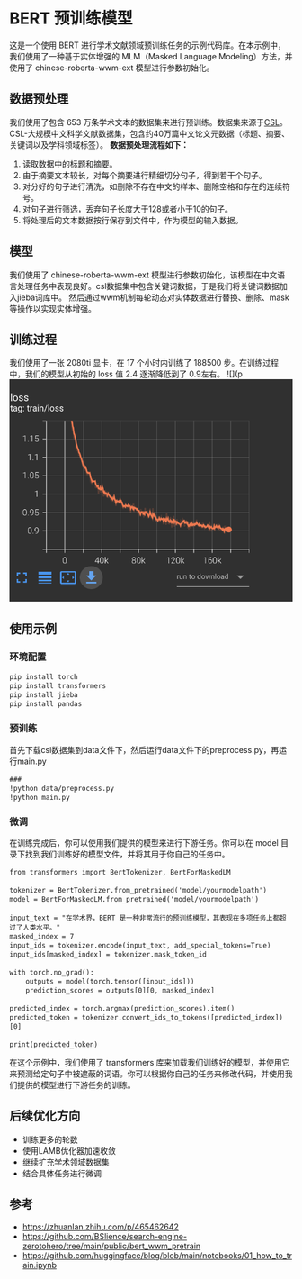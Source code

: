 # BERT 预训练模型

这是一个使用 BERT 进行学术文献领域预训练任务的示例代码库。在本示例中，我们使用了一种基于实体增强的 MLM（Masked Language Modeling）方法，并使用了 chinese-roberta-wwm-ext 模型进行参数初始化。

## 数据预处理

我们使用了包含 653 万条学术文本的数据集来进行预训练。数据集来源于[CSL](https://github.com/ydli-ai/CSL)。CSL-大规模中文科学文献数据集，包含约40万篇中文论文元数据（标题、摘要、关键词以及学科领域标签）。
**数据预处理流程如下：**

1. 读取数据中的标题和摘要。
2. 由于摘要文本较长，对每个摘要进行精细切分句子，得到若干个句子。
3. 对分好的句子进行清洗，如删除不存在中文的样本、删除空格和存在的连续符号。
4. 对句子进行筛选，丢弃句子长度大于128或者小于10的句子。
5. 将处理后的文本数据按行保存到文件中，作为模型的输入数据。

## 模型

我们使用了 chinese-roberta-wwm-ext 模型进行参数初始化，该模型在中文语言处理任务中表现良好。csl数据集中包含关键词数据，于是我们将关键词数据加入jieba词库中。
然后通过wwm机制每轮动态对实体数据进行替换、删除、mask等操作以实现实体增强。

## 训练过程

我们使用了一张 2080ti 显卡，在 17 个小时内训练了 188500 步。在训练过程中，我们的模型从初始的 loss 值 2.4 逐渐降低到了 0.9左右。
![](p![](./png/loss.png)
## 使用示例
### 环境配置
````
pip install torch
pip install transformers
pip install jieba
pip install pandas
````


### 预训练
首先下载csl数据集到data文件下，然后运行data文件下的preprocess.py，再运行main.py
````
###
!python data/preprocess.py
!python main.py 
````

### 微调
在训练完成后，你可以使用我们提供的模型来进行下游任务。你可以在 model 目录下找到我们训练好的模型文件，并将其用于你自己的任务中。

````
from transformers import BertTokenizer, BertForMaskedLM

tokenizer = BertTokenizer.from_pretrained('model/yourmodelpath')
model = BertForMaskedLM.from_pretrained('model/yourmodelpath')

input_text = "在学术界，BERT 是一种非常流行的预训练模型，其表现在多项任务上都超过了人类水平。"
masked_index = 7
input_ids = tokenizer.encode(input_text, add_special_tokens=True)
input_ids[masked_index] = tokenizer.mask_token_id

with torch.no_grad():
    outputs = model(torch.tensor([input_ids]))
    prediction_scores = outputs[0][0, masked_index]

predicted_index = torch.argmax(prediction_scores).item()
predicted_token = tokenizer.convert_ids_to_tokens([predicted_index])[0]

print(predicted_token)
`````
在这个示例中，我们使用了 transformers 库来加载我们训练好的模型，并使用它来预测给定句子中被遮蔽的词语。你可以根据你自己的任务来修改代码，并使用我们提供的模型进行下游任务的训练。

## 后续优化方向
- 训练更多的轮数
- 使用LAMB优化器加速收敛
- 继续扩充学术领域数据集
- 结合具体任务进行微调

## 参考
- https://zhuanlan.zhihu.com/p/465462642
- https://github.com/BSlience/search-engine-zerotohero/tree/main/public/bert_wwm_pretrain
- https://github.com/huggingface/blog/blob/main/notebooks/01_how_to_train.ipynb